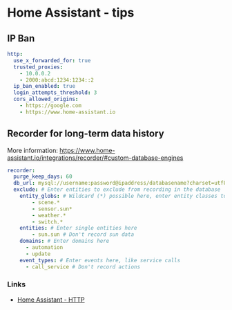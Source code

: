 # Home Assistant - tips
## IP Ban
```yaml
http:
  use_x_forwarded_for: true
  trusted_proxies:
    - 10.0.0.2
    - 2000:abcd:1234:1234::2
  ip_ban_enabled: true
  login_attempts_threshold: 3
  cors_allowed_origins:
    - https://google.com
    - https://www.home-assistant.io
```
## Recorder for long-term data history
More information: https://www.home-assistant.io/integrations/recorder/#custom-database-engines
```yaml
recorder:
  purge_keep_days: 60
  db_url: mysql://username:password@ipaddress/databasename?charset=utf8mb4
  exclude: # Enter entities to exclude from recording in the database
    entity_globs: # Wildcard (*) possible here, enter entity classes to exclude
        - scene.*
        - sensor.sun*
        - weather.*
        - switch.*
    entities: # Enter single entities here
        - sun.sun # Don't record sun data
    domains: # Enter domains here
      - automation
      - update
    event_types: # Enter events here, like service calls
      - call_service # Don't record actions
```
### Links
- [Home Assistant - HTTP](https://www.home-assistant.io/integrations/http/)
